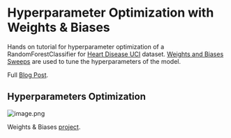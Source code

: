 # Hyperparameter Optimization with Weights & Biases

Hands on tutorial for hyperparameter optimization of a RandomForestClassifier for [Heart Disease UCI](https://www.kaggle.com/ronitf/heart-disease-uci) dataset. [Weights and Biases Sweeps](https://docs.wandb.ai/guides/sweeps) are used to tune the hyperparameters of the model.

Full [Blog Post](https://blog.ivanovski.tech/hyperparameter-optimization-with-wandb).

## Hyperparameters Optimization

![image.png](https://cdn.hashnode.com/res/hashnode/image/upload/v1642630342124/MI8hrVFqr.png)

Weights & Biases [project](https://wandb.ai/aleksandar1932/hyperparameter-optimization).
